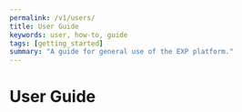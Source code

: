 ```yaml
---
permalink: /v1/users/
title: User Guide
keywords: user, how-to, guide
tags: [getting_started]
summary: "A guide for general use of the EXP platform."
---
```


# User Guide
